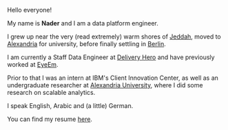 Hello everyone!

My name is **Nader** and I am a data platform engineer.

I grew up near the very (read extremely) warm shores of [Jeddah](https://en.wikipedia.org/wiki/Jeddah), moved to [Alexandria](https://en.wikipedia.org/wiki/Alexandria) for university, before finally settling in [Berlin](https://en.m.wikipedia.org/wiki/Berlin).

I am currently a Staff Data Engineer at [Delivery Hero](https://deliveryhero.com) and have previously worked at [EyeEm](https://eyeem.com).

Prior to that I was an intern at IBM's Client Innovation Center, as well as an undergraduate researcher at [Alexandria University](https://en.wikipedia.org/wiki/Alexandria_University), where I did some research on scalable analytics.

I speak English, Arabic and (a little) German.

You can find my resume [here](/NaderElsharkawyResume.pdf).
